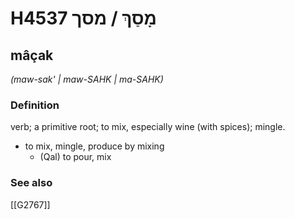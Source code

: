 # H4537 מָסַךְ / מסך

## mâçak

_(maw-sak' | maw-SAHK | ma-SAHK)_

### Definition

verb; a primitive root; to mix, especially wine (with spices); mingle.

- to mix, mingle, produce by mixing
    - (Qal) to pour, mix
### See also

[[G2767]]

